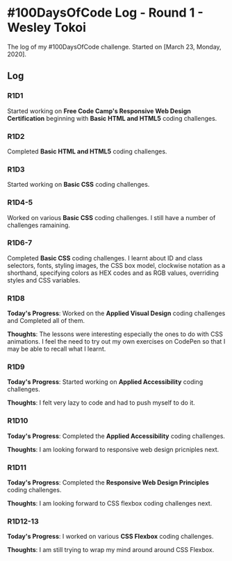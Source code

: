 # #100DaysOfCode Log - Round 1 - Wesley Tokoi

The log of my #100DaysOfCode challenge. Started on [March 23, Monday, 2020].

## Log

### R1D1
Started working on __Free Code Camp's Responsive Web Design Certification__ beginning with __Basic HTML and HTML5__ coding challenges.

### R1D2
Completed __Basic HTML and HTML5__ coding challenges.

### R1D3
Started working on __Basic CSS__ coding challenges.

### R1D4-5
Worked on various __Basic CSS__ coding challenges. I still have a number of challenges ramaining.

### R1D6-7
Completed __Basic CSS__ coding challenges. I learnt about ID and class selectors, fonts, styling images, the CSS box model, clockwise notation as a shorthand, specifying colors as HEX codes and as RGB values, overriding styles and CSS variables.

### R1D8

**Today's Progress**: Worked on the __Applied Visual Design__ coding challenges and Completed all of them.

**Thoughts**: The lessons were interesting especially the ones to do with CSS animations. I feel the need to try out my own exercises on CodePen so that I may be able to recall what I learnt.

### R1D9

**Today's Progress**: Started working on __Applied Accessibility__ coding challenges.

**Thoughts**: I felt very lazy to code and had to push myself to do it.

### R1D10

**Today's Progress**: Completed the __Applied Accessibility__ coding challenges.

**Thoughts**: I am looking forward to responsive web design pricniples next.

### R1D11

**Today's Progress**: Completed the __Responsive Web Design Principles__ coding challenges.

**Thoughts**: I am looking forward to CSS flexbox coding challenges next.

### R1D12-13

**Today's Progress**: I worked on various __CSS Flexbox__ coding challenges.

**Thoughts**: I am still trying to wrap my mind around around CSS Flexbox.